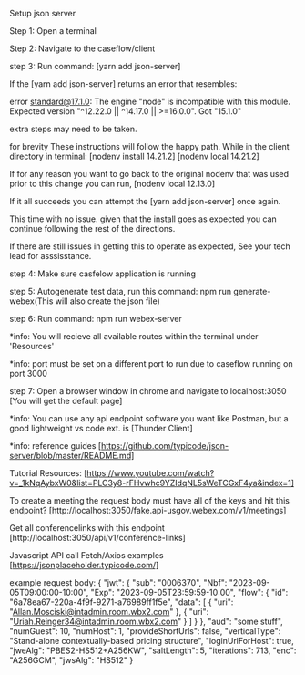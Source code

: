 Setup json server

Step 1: Open a terminal

Step 2: Navigate to the caseflow/client

step 3: Run command: [yarn add json-server]

If the [yarn add json-server] returns an error that resembles:

error standard@17.1.0: The engine "node" is incompatible with this module. Expected version "^12.22.0 || ^14.17.0 || >=16.0.0". Got "15.1.0"

extra steps may need to be taken.

for brevity These instructions will follow the happy path.  While in the client directory in terminal:
[nodenv install 14.21.2]
[nodenv local 14.21.2]

If for any reason you want to go back to the original nodenv that was used prior to this change you can run, [nodenv local 12.13.0]

If it all succeeds you can attempt the [yarn add json-server] once again.

This time with no issue.
given that the install goes as expected you can continue following the rest of the directions.

If there are still issues in getting this to operate as expected, See your tech lead for asssisstance.

step 4: Make sure casfelow application is running

step 5: Autogenerate test data, run this command: npm run generate-webex(This will also create the json file)

step 6: Run command: npm run webex-server

\*info: You will recieve all available routes within the terminal under 'Resources'

\*info: port must be set on a different port to run due to caseflow running on port 3000

step 7: Open a browser window in chrome and navigate to localhost:3050 [You will get the default page]

\*info: You can use any api endpoint software you want like Postman, but a good lightweight vs code ext. is [Thunder Client]

\*info: reference guides
[https://github.com/typicode/json-server/blob/master/README.md]

Tutorial Resources:
[https://www.youtube.com/watch?v=_1kNqAybxW0&list=PLC3y8-rFHvwhc9YZIdqNL5sWeTCGxF4ya&index=1]

To create a meeting the request body must have all of the keys and hit this endpoint?
[http://localhost:3050/fake.api-usgov.webex.com/v1/meetings]

Get all conferencelinks with this endpoint
[http://localhost:3050/api/v1/conference-links]

Javascript API call Fetch/Axios examples
[https://jsonplaceholder.typicode.com/]

example request body:
{
  "jwt": {
      "sub": "0006370",
      "Nbf": "2023-09-05T09:00:00-10:00",
      "Exp": "2023-09-05T23:59:59-10:00",
      "flow": {
          "id": "6a78ea67-220a-4f9f-9271-a76989ff1f5e",
          "data": [
              {
                  "uri": "Allan.Mosciski@intadmin.room.wbx2.com"
              },
              {
                  "uri": "Uriah.Reinger34@intadmin.room.wbx2.com"
              }
          ]
      }
  },
  "aud": "some stuff",
  "numGuest": 10,
  "numHost": 1,
  "provideShortUrls": false,
  "verticalType": "Stand-alone contextually-based pricing structure",
  "loginUrlForHost": true,
  "jweAlg": "PBES2-HS512+A256KW",
  "saltLength": 5,
  "iterations": 713,
  "enc": "A256GCM",
  "jwsAlg": "HS512"
}


